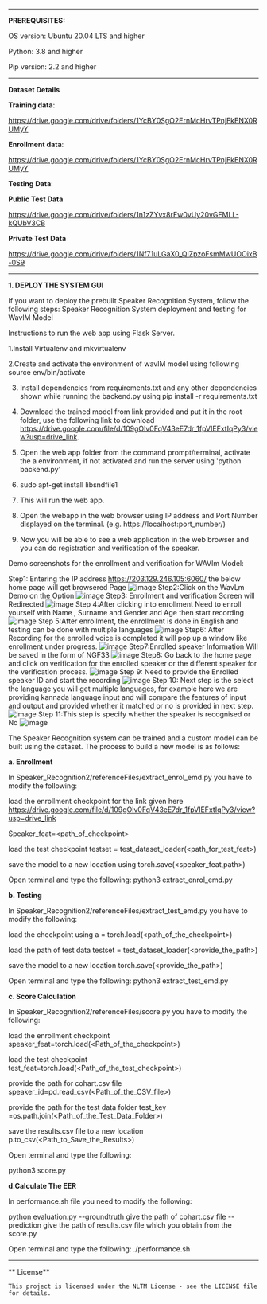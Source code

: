 
____________
**PREREQUISITES:**

OS version: Ubuntu 20.04 LTS and higher

Python: 3.8 and higher

Pip version: 2.2 and higher

------------------------------------------
**Dataset Details**

**Training data**:

https://drive.google.com/drive/folders/1YcBY0SgO2ErnMcHrvTPnjFkENX0RUMyY

**Enrollment data**:

https://drive.google.com/drive/folders/1YcBY0SgO2ErnMcHrvTPnjFkENX0RUMyY

**Testing Data**:

**Public Test Data**

https://drive.google.com/drive/folders/1n1zZYvx8rFw0vUy20vGFMLL-kQUbV3CB

**Private Test Data**

https://drive.google.com/drive/folders/1Nf71uLGaX0_QlZpzoFsmMwUOOixB-0S9

---------------------------------------------------------------------------------

**1. DEPLOY THE SYSTEM GUI**

   If you want to deploy the prebuilt Speaker Recognition System, follow the following steps:
   Speaker Recognition System deployment and testing for WavlM Model

Instructions to run the web app using Flask Server.

1.Install Virtualenv and mkvirtualenv

2.Create and activate the environment of wavlM model using following source env/bin/activate

3. Install dependencies from requirements.txt and any other dependencies shown while running the backend.py using pip install -r requirements.txt
   
4. Download the trained model from link provided and put it in the root folder, use  the following link to download https://drive.google.com/file/d/109gOlv0FqV43eE7dr_1fpVIEFxtIqPy3/view?usp=drive_link.
   
5. Open the web app folder from the command prompt/terminal, activate the a environment, if not activated and run the server using 'python backend.py'
   
6. sudo apt-get install libsndfile1
   
7. This will run the web app.
   
8. Open the webapp in the web browser using IP address and Port Number displayed on the terminal. (e.g. https://localhost:port_number/)
   
9. Now you will be able to see a web application in the web browser and you can do registration and verification of the speaker.

Demo screenshots for the enrollment and verification for WAVlm Model:

Step1: Entering the IP address  https://203.129.246.105:6060/ the below home page will get browsered Page
![image](https://github.com/SR-MEiTY/Speaker_Recognition2/assets/104900510/bbaf650c-a2d6-4e16-851a-05cf042796f8)
Step2:Click on the WavLm Demo on the Option
![image](https://github.com/SR-MEiTY/Speaker_Recognition2/assets/104900510/3c44a6f9-aeb2-44ed-9a50-84b34dbc2f58)
Step3: Enrollment and verification Screen will Redirected
![image](https://github.com/SR-MEiTY/Speaker_Recognition2/assets/104900510/23ab41b0-9318-4912-b045-dcf9b3b39cff)
Step 4:After clicking into enrollment Need to enroll yourself with Name , Surname and Gender and Age then start recording 
![image](https://github.com/SR-MEiTY/Speaker_Recognition2/assets/104900510/1f71d064-1e52-4569-b7f4-21f1b1e3e54b)
 Step 5:After enrollment, the enrollment is done in English and testing can be done with multiple languages
 ![image](https://github.com/SR-MEiTY/Speaker_Recognition2/assets/104900510/62c4839e-963b-40fa-a601-78f872a8895d)
 Step6: After Recording for the enrolled voice is completed it will pop up a window like enrollment under progress.
 ![image](https://github.com/SR-MEiTY/Speaker_Recognition2/assets/104900510/44740a78-51e2-4842-9830-54071114cc64)
 Step7:Enrolled speaker Information Will be saved in the form of NGF33
 ![image](https://github.com/SR-MEiTY/Speaker_Recognition2/assets/104900510/2b9f941f-d3fb-4444-a734-54752122d40c)
 Step8: Go back to the home page and click on verification for the enrolled speaker or the different speaker for the verification process.
 ![image](https://github.com/SR-MEiTY/Speaker_Recognition2/assets/104900510/34be2636-d029-4587-b755-e56366b5475b)
 Step 9: Need to provide the Enrolled speaker ID and start the recording 
 ![image](https://github.com/SR-MEiTY/Speaker_Recognition2/assets/104900510/41435b08-291c-4190-8564-d186bab03340)
 Step 10: Next step is the select the language you will get multiple languages, for example here we are providing kannada language input and will compare the features of input and output and provided 
 whether it matched or no is provided in next step.
 ![image](https://github.com/SR-MEiTY/Speaker_Recognition2/assets/104900510/a073307a-e99f-437b-b36a-727bd8e5175c)
 Step 11:This step is specify whether the speaker is recognised or No
 ![image](https://github.com/SR-MEiTY/Speaker_Recognition2/assets/104900510/9f925f96-c797-43e8-aede-0a35ed06aa2f)



   
The Speaker Recognition system can be trained and a custom model can be built using the dataset. The process to build a new model is as follows:
   
   **a. Enrollment**
   
   In Speaker_Recognition2/referenceFiles/extract_enrol_emd.py you have to modify the following:

load the enrollment checkpoint for the link given here https://drive.google.com/file/d/109gOlv0FqV43eE7dr_1fpVIEFxtIqPy3/view?usp=drive_link

Speaker_feat=<path_of_checkpoint>

load the test checkpoint 
testset = test_dataset_loader(<path_for_test_feat>)
    
save the model to a new location using 
torch.save(<speaker_feat,path>)

Open terminal and type the following:
python3 extract_enrol_emd.py

   **b. Testing**
   
   In Speaker_Recognition2/referenceFiles/extract_test_emd.py you have to modify the following:

 load the checkpoint using
 a = torch.load(<path_of_the_checkpoint>)

 load the path of test data
testset = test_dataset_loader(<provide_the_path>)
   
 save the model to a new location
torch.save(<provide_the_path>)

Open terminal and type the following:
python3 extract_test_emd.py

   **c. Score Calculation**
    
In Speaker_Recognition2/referenceFiles/score.py you have to modify the following:

load the enrollment checkpoint
speaker_feat=torch.load(<Path_of_the_checkpoint>)

load the test checkpoint
test_feat=torch.load(<Path_of_the_test_checkpoint>)

provide the path for cohart.csv file
speaker_id=pd.read_csv(<Path_of_the_CSV_file>)

 provide the path for the test data folder
test_key =os.path.join(<Path_of_the_Test_Data_Folder>)

 save the results.csv file to a new location
p.to_csv(<Path_to_Save_the_Results>)

Open terminal and type the following:

python3 score.py

**d.Calculate The EER**

In performance.sh file you need to modify the following:

python evaluation.py --groundtruth give the path of cohart.csv file --prediction give the path of results.csv file which you obtain from the score.py

Open terminal and type the following:
./performance.sh

--------------------------------------------------------------------------------------------------------------------------------------




** License**
    
    This project is licensed under the NLTM License - see the LICENSE file for details.




